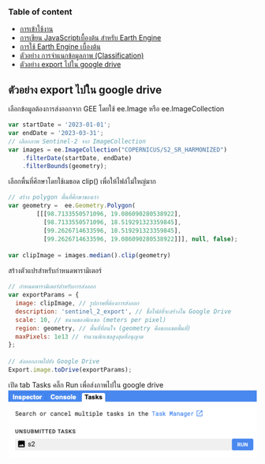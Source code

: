 ### Table of content
* [การเข้าใช้งาน](#การเข้าใช้งาน)
* [การเขียน JavaScriptเบื้องต้น สำหรับ Earth Engine](./1_JavaScript.md)
* [การใช้ Earth Engine เบื้องต้น](./2_GEE_basic.md)
* [ตัวอย่าง การจำแนกข้อมูลภาพ (Classification)](./3_Classification.md)
* [ตัวอย่าง export ไปใน google drive](./4_export.md)

## ตัวอย่าง export ไปใน google drive

เลือกข้อมูลต้องการส่งออกจาก GEE โดยใช้ ee.Image หรือ ee.ImageCollection 
```js
var startDate = '2023-01-01';
var endDate = '2023-03-31';
// เลือกภาพ Sentinel-2 จาก ImageCollection    
var images = ee.ImageCollection("COPERNICUS/S2_SR_HARMONIZED")
    .filterDate(startDate, endDate) 
    .filterBounds(geometry);
```

เลือกพื้นที่ศึกษาโดยใช้เมธอด clip() เพื่อให้ไฟล์ไม่ใหญ่มาก
```js
// สร้าง polygon พื้นที่ศึกษาของเรา 
var geometry =  ee.Geometry.Polygon(
        [[[98.7133550571096, 19.086090280538922],
          [98.7133550571096, 18.519291323359845],
          [99.2626714633596, 18.519291323359845],
          [99.2626714633596, 19.086090280538922]]], null, false);
 
var clipImage = images.median().clip(geometry)
```

สร้างตัวแปรสำหรับกำหนดพารามิเตอร์ 
```js
// กำหนดพารามิเตอร์สำหรับการส่งออก
var exportParams = {
  image: clipImage, // รูปภาพที่ต้องการส่งออก
  description: 'sentinel_2_export', // ชื่อไฟล์ที่จะสร้างใน Google Drive
  scale: 10, // ขนาดของพิกเซล (meters per pixel)
  region: geometry, // พื้นที่ที่สนใจ (geometry คือขอบเขตพื้นที่)
  maxPixels: 1e13 // จำนวนพิกเซลสูงสุดที่อนุญาต
};

// ส่งออกภาพไปยัง Google Drive
Export.image.toDrive(exportParams);
```

เปิด tab Tasks คลิ๊ก Run เพื่อส่งภาพไปใน google drive
![This is an image](./docs/assets/export.png)